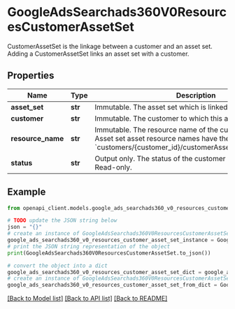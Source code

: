 # GoogleAdsSearchads360V0ResourcesCustomerAssetSet

CustomerAssetSet is the linkage between a customer and an asset set. Adding a CustomerAssetSet links an asset set with a customer.

## Properties

Name | Type | Description | Notes
------------ | ------------- | ------------- | -------------
**asset_set** | **str** | Immutable. The asset set which is linked to the customer. | [optional] 
**customer** | **str** | Immutable. The customer to which this asset set is linked. | [optional] 
**resource_name** | **str** | Immutable. The resource name of the customer asset set. Asset set asset resource names have the form: &#x60;customers/{customer_id}/customerAssetSets/{asset_set_id}&#x60; | [optional] 
**status** | **str** | Output only. The status of the customer asset set asset. Read-only. | [optional] [readonly] 

## Example

```python
from openapi_client.models.google_ads_searchads360_v0_resources_customer_asset_set import GoogleAdsSearchads360V0ResourcesCustomerAssetSet

# TODO update the JSON string below
json = "{}"
# create an instance of GoogleAdsSearchads360V0ResourcesCustomerAssetSet from a JSON string
google_ads_searchads360_v0_resources_customer_asset_set_instance = GoogleAdsSearchads360V0ResourcesCustomerAssetSet.from_json(json)
# print the JSON string representation of the object
print(GoogleAdsSearchads360V0ResourcesCustomerAssetSet.to_json())

# convert the object into a dict
google_ads_searchads360_v0_resources_customer_asset_set_dict = google_ads_searchads360_v0_resources_customer_asset_set_instance.to_dict()
# create an instance of GoogleAdsSearchads360V0ResourcesCustomerAssetSet from a dict
google_ads_searchads360_v0_resources_customer_asset_set_from_dict = GoogleAdsSearchads360V0ResourcesCustomerAssetSet.from_dict(google_ads_searchads360_v0_resources_customer_asset_set_dict)
```
[[Back to Model list]](../README.md#documentation-for-models) [[Back to API list]](../README.md#documentation-for-api-endpoints) [[Back to README]](../README.md)


